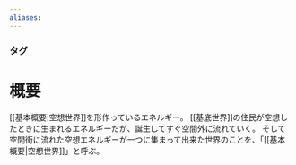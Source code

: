 ```yaml
---
aliases:
---
```

### タグ
# 概要
[[基本概要|空想世界]]を形作っているエネルギー。
[[基底世界]]の住民が空想したときに生まれるエネルギーだが、誕生してすぐ空間外に流れていく。
そして空間街に流れた空想エネルギーが一つに集まって出来た世界のことを、「[[基本概要|空想世界]]」と呼ぶ。